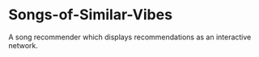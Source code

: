 # Songs-of-Similar-Vibes

A song recommender which displays recommendations as an interactive network.
